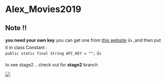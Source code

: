 # Alex_Movies2019
## Note !!
**you need your own key** you can get one from [this website](https://www.themoviedb.org) :+1: ,and then put it in class Constant :  
`public static final String API_KEY = "";` :+1:

to see stage2 .. check out for **stage2** branch
  

  <img src="https://i.ibb.co/Bs4RJnQ/Annotation-2019-06-18-012336.jpg"    />  
